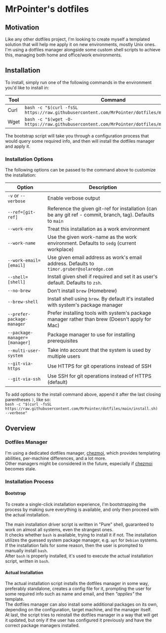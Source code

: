 # MrPointer's dotfiles

## Motivation

Like any other dotfiles project, I'm looking to create myself
a templated solution that will help me apply it on new environments, mostly Unix ones.  
I'm using a dotfiles manager alongside some custom shell scripts to achieve this,
managing both home and office/work environments.  

## Installation

To install, simply run one of the following commands
in the environment you'd like to install in:  

| Tool | Command                                                                                        |
| ---- | ---------------------------------------------------------------------------------------------- |
| Curl | `bash -c "$(curl -fsSL https://raw.githubusercontent.com/MrPointer/dotfiles/main/install.sh)"` |
| Wget | `bash -c "$(wget -O- https://raw.githubusercontent.com/MrPointer/dotfiles/main/install.sh)"`   |

The bootstrap script will take you through a configuration process
that would query some required info, and then will install the dotfiles manager and apply it.  

### Installation Options

The following options can be passed to the command above to customize the installation:  

| Option                        | Description                                                                                                 |
| ----------------------------- | ----------------------------------------------------------------------------------------------------------- |
| `-v` or `--verbose`           | Enable verbose output                                                                                       |
| `--ref=[git-ref]`             | Reference the given git-ref for installation (can be any git ref - commit, branch, tag). Defaults to `main` |
| `--work-env`                  | Treat this installation as a work environment                                                               |
| `--work-name`                 | Use the given work-name as the work environment. Defaults to `sedg` (current workplace)                     |
| `--work-email=[email]`        | Use given email address as work's email address. Defaults to `timor.gruber@solaredge.com`                   |
| `--shell=[shell]`             | Install given shell if required and set it as user's default. Defaults to `zsh`.                            |
| `--no-brew`                   | Don't install `brew` (Homebrew)                                                                             |
| `--brew-shell`                | Install shell using `brew`. By default it's installed with system's package manager                         |
| `--prefer-package-manager`    | Prefer installing tools with system's package manager rather than brew (Doesn't apply for Mac)              |
| `--package-manager=[manager]` | Package manager to use for installing prerequisites                                                         |
| `--multi-user-system`         | Take into account that the system is used by multiple users                                                 |
| `--git-via-https`             | Use HTTPS for git operations instead of SSH                                                                 |
| `--git-via-ssh`               | Use SSH for git operations instead of HTTPS (default)                                                       |

To add options to the install command above, append it after the last closing parentheses `)`, like so:  
`bash -c "$(curl -fsSL https://raw.githubusercontent.com/MrPointer/dotfiles/main/install.sh) --verbose"`

## Overview

### Dotfiles Manager

I'm using a dedicated dotfiles manager, [chezmoi][chezmoi-url], which provides templating abilities,
per-machine differences, and a lot more.  
Other managers might be considered in the future, especially if [chezmoi][chezmoi-url] becomes stale.  

### Installation Process

#### Bootstrap

To create a single-click installation experience, I'm bootstrapping the process
by making sure everything is available, and only then proceed with the actual installation.  

The main installation driver script is written in "Pure" shell,
guaranteed to work on almost all systems, even the strangest ones.  
It checks whether `bash` is available, trying to install it if not.
The installation utilizes the guessed system package manager, e.g. `apt` for `Debian` systems.  
If the installation fails for some reason, then the user is prompted to manually install `bash`.  
After `bash` is properly installed, it's used to execute the actual installation script, written in `bash`.  

#### Actual Installation

The actual installation script installs the dotfiles manager in some way, preferably standalone,
creates a config file for it, prompting the user for some required info such as name and email,
and then *"applies"* the template.  
The dotfiles manager can also install some additional packages on its own, depending on the configuration,
target machine, and the manager itself.  
At last, the script tries to reinstall the dotfiles manager in a way that will get it updated,
but only if the user has configured it previously and have the correct package managers installed.

[chezmoi-url]: https://www.chezmoi.io/
